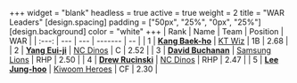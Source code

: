+++
widget = "blank"
headless = true
active = true
weight = 2
title = "WAR Leaders"
[design.spacing]
padding = ["50px", "25%", "0px", "25%"]
[design.background]
color = "white"
+++
| Rank | Name | Team | Position | WAR |
| :---: | --- | --- | ------- | -- |
| 1 | [**Kang Baek-ho**](/players/11863) | [KT Wiz](/teams/KTWiz) | 1B | 2.68 |
| 2 | [**Yang Eui-ji**](/players/215) | [NC Dinos](/teams/NCDinos) | C | 2.52 |
| 3 | [**David Buchanan**](/players/13683) | [Samsung Lions](/teams/SamsungLions) | RHP | 2.50 |
| 4 | [**Drew Rucinski**](/players/12920) | [NC Dinos](/teams/NCDinos) | RHP | 2.47 |
| 5 | [**Lee Jung-hoo**](/players/10673) | [Kiwoom Heroes](/teams/KiwoomHeroes) | CF | 2.30 |
